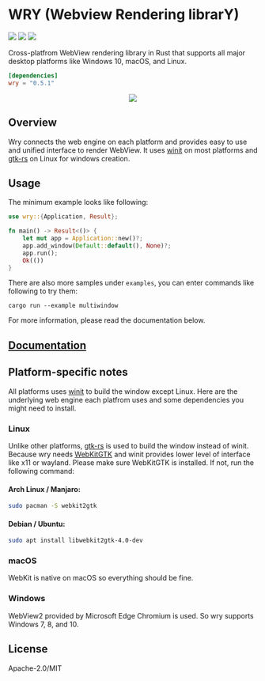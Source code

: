 # WRY (Webview Rendering librarY)

[![](https://img.shields.io/crates/v/wry?style=flat-square)](https://crates.io/crates/wry) [![](https://img.shields.io/docsrs/wry?style=flat-square)](https://docs.rs/wry/) ![](https://img.shields.io/crates/l/wry?style=flat-square)

Cross-platfrom WebView rendering library in Rust that supports all major desktop platforms like Windows 10, macOS, and Linux.

```toml
[dependencies]
wry = "0.5.1"
```

<div align="center">
  <a href="https://gfycat.com/needywetelk">
    <img src="https://thumbs.gfycat.com/NeedyWetElk-size_restricted.gif">
  </a>
</div>

## Overview

Wry connects the web engine on each platform and provides easy to use and unified interface to render WebView. It uses
[winit] on most platforms and [gtk-rs] on Linux for windows creation.

[winit]: https://crates.io/crates/winit
[gtk-rs]: https://crates.io/crates/gtk

## Usage

The minimum example looks like following:

```rust
use wry::{Application, Result};

fn main() -> Result<()> {
    let mut app = Application::new()?;
    app.add_window(Default::default(), None)?;
    app.run();
    Ok(())
}
```

There are also more samples under `examples`, you can enter commands like following to try them:

```
cargo run --example multiwindow
```

For more information, please read the documentation below.

## [Documentation](https://docs.rs/wry)

## Platform-specific notes

All platforms uses [winit](https://github.com/rust-windowing/winit) to build the window except Linux. Here are the underlying web engine each platfrom uses and some dependencies you might need to install.

### Linux

Unlike other platforms, [gtk-rs](https://gtk-rs.org/) is used to build the window instead of winit. Because wry needs [WebKitGTK](https://webkitgtk.org/) and winit provides lower level of interface like x11 or wayland. Please make sure WebKitGTK is installed. If not, run the following command:

#### Arch Linux / Manjaro:

```bash
sudo pacman -S webkit2gtk
```

#### Debian / Ubuntu:

```bash
sudo apt install libwebkit2gtk-4.0-dev
```

### macOS

WebKit is native on macOS so everything should be fine.

### Windows

WebView2 provided by Microsoft Edge Chromium is used. So wry supports Windows 7, 8, and 10.

## License

Apache-2.0/MIT
